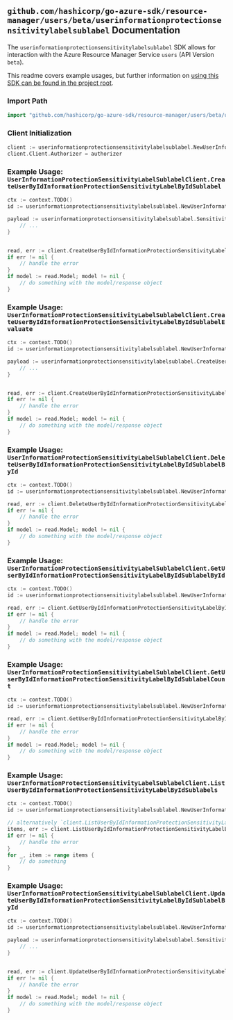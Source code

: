 
## `github.com/hashicorp/go-azure-sdk/resource-manager/users/beta/userinformationprotectionsensitivitylabelsublabel` Documentation

The `userinformationprotectionsensitivitylabelsublabel` SDK allows for interaction with the Azure Resource Manager Service `users` (API Version `beta`).

This readme covers example usages, but further information on [using this SDK can be found in the project root](https://github.com/hashicorp/go-azure-sdk/tree/main/docs).

### Import Path

```go
import "github.com/hashicorp/go-azure-sdk/resource-manager/users/beta/userinformationprotectionsensitivitylabelsublabel"
```


### Client Initialization

```go
client := userinformationprotectionsensitivitylabelsublabel.NewUserInformationProtectionSensitivityLabelSublabelClientWithBaseURI("https://management.azure.com")
client.Client.Authorizer = authorizer
```


### Example Usage: `UserInformationProtectionSensitivityLabelSublabelClient.CreateUserByIdInformationProtectionSensitivityLabelByIdSublabel`

```go
ctx := context.TODO()
id := userinformationprotectionsensitivitylabelsublabel.NewUserInformationProtectionSensitivityLabelID("userIdValue", "sensitivityLabelIdValue")

payload := userinformationprotectionsensitivitylabelsublabel.SensitivityLabel{
	// ...
}


read, err := client.CreateUserByIdInformationProtectionSensitivityLabelByIdSublabel(ctx, id, payload)
if err != nil {
	// handle the error
}
if model := read.Model; model != nil {
	// do something with the model/response object
}
```


### Example Usage: `UserInformationProtectionSensitivityLabelSublabelClient.CreateUserByIdInformationProtectionSensitivityLabelByIdSublabelEvaluate`

```go
ctx := context.TODO()
id := userinformationprotectionsensitivitylabelsublabel.NewUserInformationProtectionSensitivityLabelID("userIdValue", "sensitivityLabelIdValue")

payload := userinformationprotectionsensitivitylabelsublabel.CreateUserByIdInformationProtectionSensitivityLabelByIdSublabelEvaluateRequest{
	// ...
}


read, err := client.CreateUserByIdInformationProtectionSensitivityLabelByIdSublabelEvaluate(ctx, id, payload)
if err != nil {
	// handle the error
}
if model := read.Model; model != nil {
	// do something with the model/response object
}
```


### Example Usage: `UserInformationProtectionSensitivityLabelSublabelClient.DeleteUserByIdInformationProtectionSensitivityLabelByIdSublabelById`

```go
ctx := context.TODO()
id := userinformationprotectionsensitivitylabelsublabel.NewUserInformationProtectionSensitivityLabelSublabelID("userIdValue", "sensitivityLabelIdValue", "sensitivityLabelId1Value")

read, err := client.DeleteUserByIdInformationProtectionSensitivityLabelByIdSublabelById(ctx, id)
if err != nil {
	// handle the error
}
if model := read.Model; model != nil {
	// do something with the model/response object
}
```


### Example Usage: `UserInformationProtectionSensitivityLabelSublabelClient.GetUserByIdInformationProtectionSensitivityLabelByIdSublabelById`

```go
ctx := context.TODO()
id := userinformationprotectionsensitivitylabelsublabel.NewUserInformationProtectionSensitivityLabelSublabelID("userIdValue", "sensitivityLabelIdValue", "sensitivityLabelId1Value")

read, err := client.GetUserByIdInformationProtectionSensitivityLabelByIdSublabelById(ctx, id)
if err != nil {
	// handle the error
}
if model := read.Model; model != nil {
	// do something with the model/response object
}
```


### Example Usage: `UserInformationProtectionSensitivityLabelSublabelClient.GetUserByIdInformationProtectionSensitivityLabelByIdSublabelCount`

```go
ctx := context.TODO()
id := userinformationprotectionsensitivitylabelsublabel.NewUserInformationProtectionSensitivityLabelID("userIdValue", "sensitivityLabelIdValue")

read, err := client.GetUserByIdInformationProtectionSensitivityLabelByIdSublabelCount(ctx, id)
if err != nil {
	// handle the error
}
if model := read.Model; model != nil {
	// do something with the model/response object
}
```


### Example Usage: `UserInformationProtectionSensitivityLabelSublabelClient.ListUserByIdInformationProtectionSensitivityLabelByIdSublabels`

```go
ctx := context.TODO()
id := userinformationprotectionsensitivitylabelsublabel.NewUserInformationProtectionSensitivityLabelID("userIdValue", "sensitivityLabelIdValue")

// alternatively `client.ListUserByIdInformationProtectionSensitivityLabelByIdSublabels(ctx, id)` can be used to do batched pagination
items, err := client.ListUserByIdInformationProtectionSensitivityLabelByIdSublabelsComplete(ctx, id)
if err != nil {
	// handle the error
}
for _, item := range items {
	// do something
}
```


### Example Usage: `UserInformationProtectionSensitivityLabelSublabelClient.UpdateUserByIdInformationProtectionSensitivityLabelByIdSublabelById`

```go
ctx := context.TODO()
id := userinformationprotectionsensitivitylabelsublabel.NewUserInformationProtectionSensitivityLabelSublabelID("userIdValue", "sensitivityLabelIdValue", "sensitivityLabelId1Value")

payload := userinformationprotectionsensitivitylabelsublabel.SensitivityLabel{
	// ...
}


read, err := client.UpdateUserByIdInformationProtectionSensitivityLabelByIdSublabelById(ctx, id, payload)
if err != nil {
	// handle the error
}
if model := read.Model; model != nil {
	// do something with the model/response object
}
```
